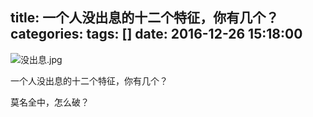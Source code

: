 title: 一个人没出息的十二个特征，你有几个？
categories: 
tags: []
date: 2016-12-26 15:18:00
---
![没出息.jpg][1]

一个人没出息的十二个特征，你有几个？

莫名全中，怎么破？

  [1]: http://www.ghostsf.com/usr/uploads/2016/12/932971309.jpg